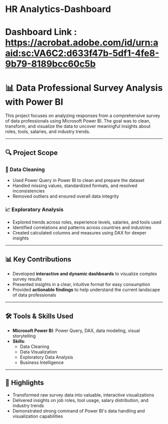
# HR Analytics-Dashboard

# Dashboard Link : https://acrobat.adobe.com/id/urn:aaid:sc:VA6C2:d633f47b-5df1-4fe8-9b79-8189bcc60c5b

# 📊 Data Professional Survey Analysis with Power BI

This project focuses on analyzing responses from a comprehensive survey of data professionals using Microsoft Power BI. The goal was to clean, transform, and visualize the data to uncover meaningful insights about roles, tools, salaries, and industry trends.

---

## 🔍 Project Scope

### 🧹 Data Cleaning
- Used Power Query in Power BI to clean and prepare the dataset  
- Handled missing values, standardized formats, and resolved inconsistencies  
- Removed outliers and ensured overall data integrity

### 📈 Exploratory Analysis
- Explored trends across roles, experience levels, salaries, and tools used  
- Identified correlations and patterns across countries and industries  
- Created calculated columns and measures using DAX for deeper insights

---

## 📊 Key Contributions

- Developed **interactive and dynamic dashboards** to visualize complex survey results  
- Presented insights in a clear, intuitive format for easy consumption  
- Provided **actionable findings** to help understand the current landscape of data professionals

---

## 🛠️ Tools & Skills Used

- **Microsoft Power BI**: Power Query, DAX, data modeling, visual storytelling  
- **Skills**:  
  - Data Cleaning  
  - Data Visualization  
  - Exploratory Data Analysis  
  - Business Intelligence  

---

## 📌 Highlights

- Transformed raw survey data into valuable, interactive visualizations  
- Delivered insights on job roles, tool usage, salary distribution, and industry trends  
- Demonstrated strong command of Power BI's data handling and visualization capabilities


